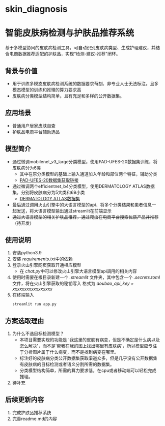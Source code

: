 # skin_diagnosis
# 智能皮肤病检测与护肤品推荐系统
基于多模型协同的皮肤病检测工具，可自动识别皮肤病类型、生成护理建议，并结合电商数据推荐适配的护肤品，实现“检测-建议-推荐”闭环。  

## 背景与价值
- 用于训练多模态皮肤病检测系统的数据要求苛刻，非专业人士无法标注，且多模态模型的训练和推理的算力要求高    
- 皮肤病分类模型结构简单，且有充足和多样的公开数据集。  


## 应用场景  
- 普通用户居家皮肤自查  
- 护肤品电商平台辅助选品  

## 模型简介  
- 通过微调mobilenet_v3_large分类模型，使用PAD-UFES-20数据集训练，将皮肤病分为6类  
  - 其中在原分类模型的基础上输入通道加入年龄和部位两个特征，辅助分类  
  - [PAD-UFES-20数据集获取链接](https://data.mendeley.com/datasets/zr7vgbcyr2/1)  
- 通过微调两个efficientnet_b4分类模型，使用DERMATOLOGY ATLAS数据集，分别将皮肤病分为5大类和69小类
  - [DERMATOLOGY ATLAS数据集](https://atlasdermatologico.com.br/browse.jsf)
- 最后通过调用火山引擎中的大语言模型的api，将多个分类结果和患者信息一起发送，将大语言模型输出通过streamlit在前端显示  
- ~~通过大语言模型的相关护肤品推荐，通过爬虫在电商平台搜索优质产品并推荐~~（待开发）

 


##  使用说明
1. 安装python3.9
2. 安装 *requirements.txt*中的依赖
3. 登录火山引擎网页获取开通相应模型
   - 在 *chat.py*中可以修改火山引擎大语言模型api调用的相关内容  
4. 使用时需要在根目录新建一个 *.streamlit* 文件夹，其中包含一个 *.secrets.toml* 文件，将在火山引擎获取的秘钥写入
   格式为 *doubao_api_key = xxxxxxxxxxxxxxxxx*
5. 在终端输入  
   ```python 
   streamlit run app.py


## 方案选取理由
1. 为什么不选目标检测模型？
   - 本项目需要实现的功能是 '我这里的皮肤有病变，但是不确定是什么病以及怎么解决'，而不是'帮我在我的图上找出哪里有皮肤病'，所以模型应专注于分析图片属于什么病变，而不是找到病变在哪里。
   - 标注好的皮肤病分类公开数据集获取渠道众多，但是几乎没有公开数据集有皮肤病的目标检测或者语义分割所需的数据集。
   - 分类模型结构简单，所需的算力要求低，在cpu或者移动端可以轻松完成推理。
2. 待补充

## 后续更新内容  
1. 完成护肤品推荐系统  
2. 完善readme.md的内容
   
   